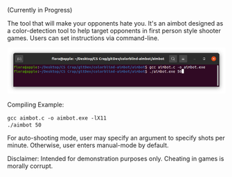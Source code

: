 ﻿(Currently in Progress)

The tool that will make your opponents hate you. It's an aimbot designed as a color-detection tool to help target opponents in first person style shooter games. Users can set instructions via command-line.

![](compiling_instructions.png)

Compiling Example:

    gcc aimbot.c -o aimbot.exe -lX11
    ./aimbot 50 

For auto-shooting mode, user may specify an argument to specify shots per minute. Otherwise, user enters manual-mode by default.

Disclaimer: Intended for demonstration purposes only. Cheating in games is morally corrupt.
